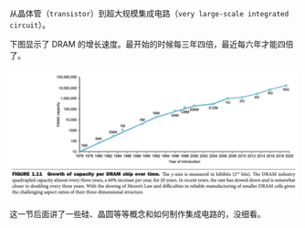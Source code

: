 从晶体管（`transistor`）到超大规模集成电路（`very large-scale integrated circuit`）。

下图显示了 DRAM 的增长速度。最开始的时候每三年四倍，最近每六年才能四倍了。

![](0501.png)

这一节后面讲了一些硅、晶圆等等概念和如何制作集成电路的，没细看。
